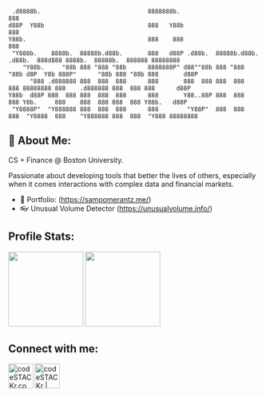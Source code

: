 ```
 .d8888b.                              8888888b.                                                          888             
d88P  Y88b                             888   Y88b                                                         888             
Y88b.                                  888    888                                                         888             
 "Y888b.    8888b.  88888b.d88b.       888   d88P .d88b.  88888b.d88b.   .d88b.  888d888 8888b.  88888b.  888888 88888888 
    "Y88b.     "88b 888 "888 "88b      8888888P" d88""88b 888 "888 "88b d8P  Y8b 888P"      "88b 888 "88b 888       d88P  
      "888 .d888888 888  888  888      888       888  888 888  888  888 88888888 888    .d888888 888  888 888      d88P   
Y88b  d88P 888  888 888  888  888      888       Y88..88P 888  888  888 Y8b.     888    888  888 888  888 Y88b.   d88P    
 "Y8888P"  "Y888888 888  888  888      888        "Y88P"  888  888  888  "Y8888  888    "Y888888 888  888  "Y888 88888888 
 ```
                                                                                                                          
                                                                                                                          


## 👋 About Me:
CS + Finance @ Boston University.

Passionate about developing tools that better the lives of others, especially when it comes interactions with complex data and financial markets.


- 🥝 Portfolio: (https://sampomerantz.me/)
- 👓 Unusual Volume Detector (https://unusualvolume.info/)


## Profile Stats:
<img src="https://github-readme-stats.vercel.app/api?username=sampom100&show_icons=true&show_icons=true&theme=dark" height="150"></img>
<img src="https://github-readme-stats.vercel.app/api/top-langs/?username=sampom100&layout=compact&theme=dark&hide=css" height="150"></img>


## Connect with me:

[<img align="left" alt="codeSTACKr.com" width="50px" src="https://www.pinclipart.com/picdir/big/98-989061_svg-link-clip-art-royalty-free-download-link.png" />][website]
[<img align="left" alt="codeSTACKr | LinkedIn" width="50px" src="https://cdn-icons-png.flaticon.com/512/174/174857.png" />][linkedin]



<br>

[website]: https://sampomerantz.me/
[linkedin]: https://www.linkedin.com/in/pomerantzsam/
